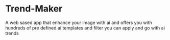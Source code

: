 # Trend-Maker
A web sased app that enhance your image with ai and offers you with hundreds of pre defined ai templates and filter you can apply and go with ai trends
